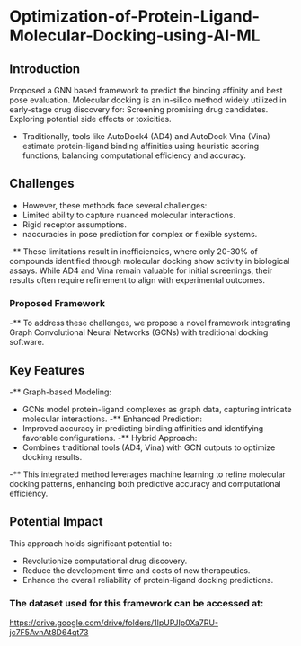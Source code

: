 # Optimization-of-Protein-Ligand-Molecular-Docking-using-AI-ML

## Introduction
Proposed a GNN based framework to predict the binding affinity and best pose evaluation.
Molecular docking is an in-silico method widely utilized in early-stage drug discovery for:
Screening promising drug candidates.
Exploring potential side effects or toxicities.

- Traditionally, tools like AutoDock4 (AD4) and AutoDock Vina (Vina) estimate protein-ligand binding affinities using heuristic scoring functions, balancing computational efficiency and accuracy.

## Challenges
-  However, these methods face several challenges:
-  Limited ability to capture nuanced molecular interactions.
-  Rigid receptor assumptions.
-  naccuracies in pose prediction for complex or flexible systems.

-** These limitations result in inefficiencies, where only 20-30% of compounds identified through molecular docking show activity in biological assays. While AD4 and Vina remain valuable for initial screenings, their results often require refinement to align with experimental outcomes.

### Proposed Framework
-** To address these challenges, we propose a novel framework integrating Graph Convolutional Neural Networks (GCNs) with traditional docking software.

## Key Features
-** Graph-based Modeling:
- GCNs model protein-ligand complexes as graph data, capturing intricate molecular interactions.
-** Enhanced Prediction:
- Improved accuracy in predicting binding affinities and identifying favorable configurations.
-** Hybrid Approach:
- Combines traditional tools (AD4, Vina) with GCN outputs to optimize docking results.

-** This integrated method leverages machine learning to refine molecular docking patterns, enhancing both predictive accuracy and computational efficiency.


## Potential Impact 
This approach holds significant potential to:
- Revolutionize computational drug discovery.
- Reduce the development time and costs of new therapeutics.
- Enhance the overall reliability of protein-ligand docking predictions.

### The dataset used for this framework can be accessed at:
https://drive.google.com/drive/folders/1lpUPJIp0Xa7RU-jc7F5AvnAt8D64qt73 

